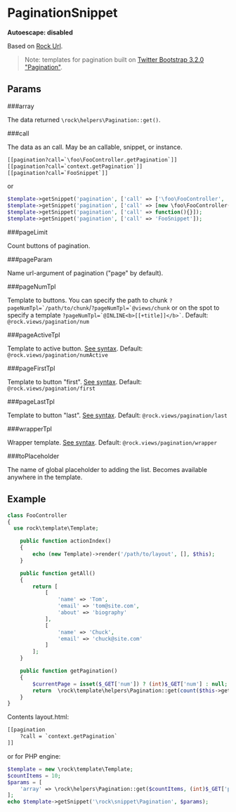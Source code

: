PaginationSnippet
====================
**Autoescape: disabled**

Based on [Rock Url](https://github.com/romeOz/rock-url).

> Note: templates for pagination built on [Twitter Bootstrap  3.2.0 "Pagination"](http://getbootstrap.com/components/#pagination).

Params
--------------------

###array

The data returned `\rock\helpers\Pagination::get()`.

###call

The data as an call. May be an callable, snippet, or instance.

```html
[[pagination?call=`\foo\FooController.getPagination`]]
[[pagination?call=`context.getPagination`]]
[[pagination?call=`FooSnippet`]]
```
or

```php
$template->getSnippet('pagination', ['call' => ['\foo\FooController', 'getPagination']]);
$template->getSnippet('pagination', ['call' => [new \foo\FooController(), 'getPagination']]);
$template->getSnippet('pagination', ['call' => function(){}]);
$template->getSnippet('pagination', ['call' => 'FooSnippet']);
```

###pageLimit

Count buttons of pagination.

###pageParam

Name url-argument of pagination ("page" by default).

###pageNumTpl

Template to buttons. You can specify the path to chunk ```?pageNumTpl=`/path/to/chunk```/```?pageNumTpl=`@views/chunk``` or on the spot to specify a template ``` ?pageNumTpl=`@INLINE<b>[[+title]]</b>` ```.
Default: ```@rock.views/pagination/num```

###pageActiveTpl

Template to active button. [See syntax](#pagenumtpl).
Default: ```@rock.views/pagination/numActive```

###pageFirstTpl

Template to button "first". [See syntax](#pagenumtpl).
Default: ```@rock.views/pagination/first```

###pageLastTpl

Template to button "last". [See syntax](#pagenumtpl).
Default: ```@rock.views/pagination/last```

###wrapperTpl

Wrapper template. [See syntax](#pagenumtpl).
Default: ```@rock.views/pagination/wrapper```

###toPlaceholder

The name of global placeholder to adding the list. Becomes available anywhere in the template.

Example
-----------------

```php
class FooController
{
  use rock\template\Template;

    public function actionIndex()
    {
        echo (new Template)->render('/path/to/layout', [], $this);
    }

    public function getAll()
    {
        return [
            [
                'name' => 'Tom',
                'email' => 'tom@site.com',
                'about' => 'biography'
            ],
            [
                'name' => 'Chuck',
                'email' => 'chuck@site.com'
            ]
        ];
    }

    public function getPagination()
    {
        $currentPage = isset($_GET['num']) ? (int)$_GET['num'] : null;
        return  \rock\template\helpers\Pagination::get(count($this->getAll()), $currentPage);
    }
}
```

Contents layout.html:

```html
[[pagination
    ?call = `context.getPagination`
]]
```

or for PHP engine:

```php
$template = new \rock\template\Template;
$countItems = 10;
$params = [
    'array' => \rock\helpers\Pagination::get($countItems, (int)$_GET['page'])
];
echo $template->getSnippet('\rock\snippet\Pagination', $params);
```